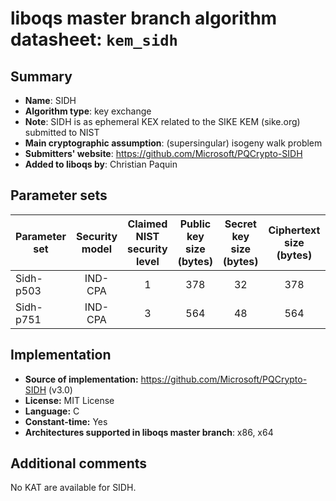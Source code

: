 liboqs master branch algorithm datasheet: `kem_sidh`
====================================================

Summary
-------

- **Name**: SIDH
- **Algorithm type**: key exchange
- **Note**: SIDH is as ephemeral KEX related to the SIKE KEM (sike.org) submitted to NIST
- **Main cryptographic assumption**: (supersingular) isogeny walk problem
- **Submitters' website**: https://github.com/Microsoft/PQCrypto-SIDH
- **Added to liboqs by**: Christian Paquin

Parameter sets
--------------

| Parameter set   | Security model | Claimed NIST security level | Public key size (bytes) | Secret key size (bytes) | Ciphertext size (bytes) | Shared secret size (bytes) |
|-----------------|:--------------:|:---------------------------:|:-----------------------:|:-----------------------:|:-----------------------:|:--------------------------:|
| Sidh-p503       |     IND-CPA    |              1              |            378          |             32          |            378          |            126             |
| Sidh-p751       |     IND-CPA    |              3              |            564          |             48          |            564          |            188             |

Implementation
--------------

- **Source of implementation:** https://github.com/Microsoft/PQCrypto-SIDH (v3.0)
- **License:** MIT License
- **Language:** C
- **Constant-time:** Yes
- **Architectures supported in liboqs master branch**: x86, x64

Additional comments
-------------------

No KAT are available for SIDH.